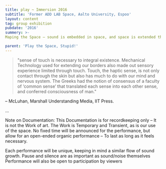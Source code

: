 ```yaml
---
title: play ~ Immersion 2016
subtitle: 'Former ADD LAB Space, Aalto University, Espoo'
layout: content
tag: group exhibition
pubdate: '2016'
summery: >-
Maping the Space – sound is embedded in space, and space is extended through sound. The performnces of action is to use sound as a way to explore a new, alien space.

parent: 'Play the Space, Stupid!'
---
```


> "sense of touch is necessary to integral existence. Mechanical Technology used for extending our borders also made out sensory experience limited through touch. Touch, the haptic sense, is not only contact through the skin but also has much to do with our mind and nervous system. The Greeks had the notion of consensus of a faculty of ‘common sense’ that translated each sense into each other sense, and conferred consciousness of man."

– McLuhan, Marshall Understanding Media, IIT Press.

...

Note on Documentation:
This Documentation is for recordkeeping only – It is not the Work of art.
The Work is Temporary and Transient, as is our use of the space.
No fixed time will be announced for the performance, but allow for an open-ended organic performance – To last as long as it feels necessary.

Each performance will be unique, keeping in mind a similar flow of sound growth.
Pause and silence are as important as sound/noise themselves
Performance will also be open to participation by viewers

